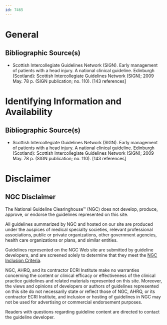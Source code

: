 ```yaml
---
id: 7465
---
```


# General

## Bibliographic Source(s)

- Scottish Intercollegiate Guidelines Network (SIGN). Early management of patients with a head injury. A national clinical guideline. Edinburgh (Scotland): Scottish Intercollegiate Guidelines Network (SIGN); 2009 May. 78 p. (SIGN publication; no. 110). [143 references]

# Identifying Information and Availability

## Bibliographic Source(s)

- Scottish Intercollegiate Guidelines Network (SIGN). Early management of patients with a head injury. A national clinical guideline. Edinburgh (Scotland): Scottish Intercollegiate Guidelines Network (SIGN); 2009 May. 78 p. (SIGN publication; no. 110). [143 references]

# Disclaimer

## NGC Disclaimer

The National Guideline Clearinghouse™ (NGC) does not develop, produce, approve, or endorse the guidelines represented on this site.

All guidelines summarized by NGC and hosted on our site are produced under the auspices of medical specialty societies, relevant professional associations, public or private organizations, other government agencies, health care organizations or plans, and similar entities.

Guidelines represented on the NGC Web site are submitted by guideline developers, and are screened solely to determine that they meet the [NGC Inclusion Criteria](/help-and-about/summaries/inclusion-criteria).

NGC, AHRQ, and its contractor ECRI Institute make no warranties concerning the content or clinical efficacy or effectiveness of the clinical practice guidelines and related materials represented on this site. Moreover, the views and opinions of developers or authors of guidelines represented on this site do not necessarily state or reflect those of NGC, AHRQ, or its contractor ECRI Institute, and inclusion or hosting of guidelines in NGC may not be used for advertising or commercial endorsement purposes.

Readers with questions regarding guideline content are directed to contact the guideline developer.

